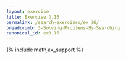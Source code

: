 ```yaml
---
layout: exercise
title: Exercise 3.16
permalink: /search-exercises/ex_16/
breadcrumb: 3-Solving-Problems-By-Searching
canonical_id: ex3.16
---
```


{% include mathjax_support %}
